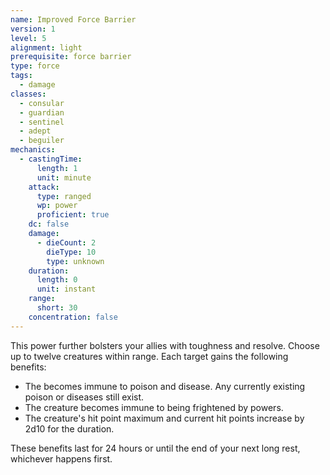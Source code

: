 ```yaml
---
name: Improved Force Barrier
version: 1
level: 5
alignment: light
prerequisite: force barrier
type: force
tags:
  - damage
classes:
  - consular
  - guardian
  - sentinel
  - adept
  - beguiler
mechanics:
  - castingTime:
      length: 1
      unit: minute
    attack:
      type: ranged
      wp: power
      proficient: true
    dc: false
    damage:
      - dieCount: 2
        dieType: 10
        type: unknown
    duration:
      length: 0
      unit: instant
    range:
      short: 30
    concentration: false
---
```

This power further bolsters your allies with toughness and resolve. Choose up to twelve creatures within range. Each target gains the following benefits:
- The becomes immune to poison and disease. Any currently existing poison or diseases still exist.
- The creature becomes immune to being frightened by powers.
- The creature's hit point maximum and current hit points increase by 2d10 for the duration.

These benefits last for 24 hours or until the end of your next long rest, whichever happens first.
    